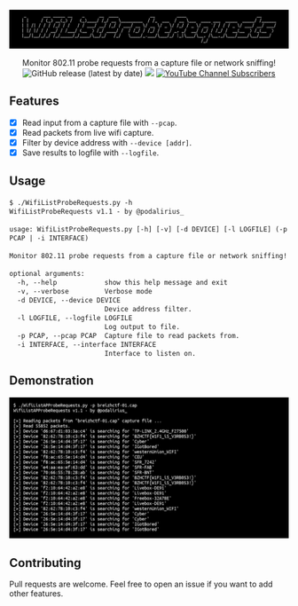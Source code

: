 ![](./.github/banner.png)

<p align="center">
    Monitor 802.11 probe requests from a capture file or network sniffing!
    <br>
    <img alt="GitHub release (latest by date)" src="https://img.shields.io/github/v/release/p0dalirius/WifiListProbeRequests">
    <a href="https://twitter.com/intent/follow?screen_name=podalirius_" title="Follow"><img src="https://img.shields.io/twitter/follow/podalirius_?label=Podalirius&style=social"></a>
    <a href="https://www.youtube.com/c/Podalirius_?sub_confirmation=1" title="Subscribe"><img alt="YouTube Channel Subscribers" src="https://img.shields.io/youtube/channel/subscribers/UCF_x5O7CSfr82AfNVTKOv_A?style=social"></a>
    <br>
</p>

## Features

 - [x] Read input from a capture file with `--pcap`.
 - [x] Read packets from live wifi capture.
 - [x] Filter by device address with `--device [addr]`.
 - [x] Save results to logfile with `--logfile`.
 
## Usage

```
$ ./WifiListProbeRequests.py -h
WifiListProbeRequests v1.1 - by @podalirius_

usage: WifiListProbeRequests.py [-h] [-v] [-d DEVICE] [-l LOGFILE] (-p PCAP | -i INTERFACE)

Monitor 802.11 probe requests from a capture file or network sniffing!

optional arguments:
  -h, --help            show this help message and exit
  -v, --verbose         Verbose mode
  -d DEVICE, --device DEVICE
                        Device address filter.
  -l LOGFILE, --logfile LOGFILE
                        Log output to file.
  -p PCAP, --pcap PCAP  Capture file to read packets from.
  -i INTERFACE, --interface INTERFACE
                        Interface to listen on.
```

## Demonstration

![](./.github/example.png)

## Contributing

Pull requests are welcome. Feel free to open an issue if you want to add other features.
